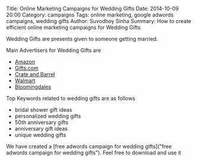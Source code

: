 Title: Online Marketing Campaigns for Wedding Gifts
Date: 2014-10-09 20:00
Category: campaigns
Tags: online marketing, google adwords campaigns, wedding gifts
Author: Suvodhoy Sinha
Summary: How to create efficient online marketing campaigns for Wedding Gifts

Wedding Gifts are presents given to someone getting married.

Main Advertisers for Wedding Gifts are 

- [Amazon](http://www.amazon.com/ "Amazon Wedding Gifts")
- [Gifts.com](http://www.gifts.com/ "Gifts.com Wedding Gifts")
- [Crate and Barrel](http://www.crateandbarrel.com "Crate and Barrel Wedding Gifts")
- [Walmart](http://www.wallmart.com/ "Walmart Wedding Gifts")
- [Bloomingdales](http://bloomingdales.com/ "Bloomingdales Wedding Gifts")

Top Keywords related to wedding gifts are as follows

- bridal shower gift ideas
- personalized wedding gifts
- 50th anniversary gifts
- anniversary gift ideas
- unique wedding gifts

We have created a [free adwords campaign for wedding gifts]("free adwords campaign for wedding gifts"). Feel free to download and use it

